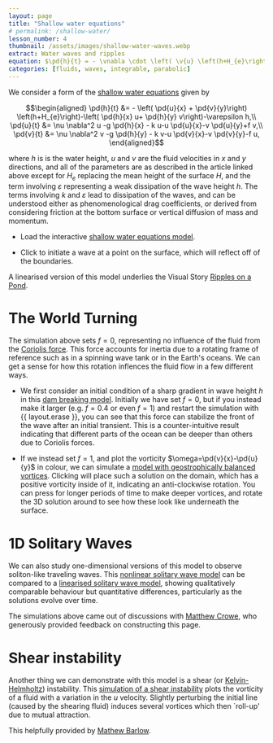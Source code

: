 ```yaml
---
layout: page
title: "Shallow water equations"
# permalink: /shallow-water/
lesson_number: 4
thumbnail: /assets/images/shallow-water-waves.webp
extract: Water waves and ripples
equation: $\pd{h}{t} = - \vnabla \cdot \left( \v{u} \left(h+H_{e}\right)\right),$ $\pd{\v{u}}{t} = \nu \nabla^2  {\v{u}} -g \vnabla h - k {\v{u}}-({\v{u}}\cdot \vnabla){\v{u}}-\v{f}\times \v{u}$
categories: [fluids, waves, integrable, parabolic]
---
```


We consider a form of the [shallow water equations](https://en.wikipedia.org/wiki/Shallow_water_equations) given by

$$\begin{aligned}
      \pd{h}{t} &= - \left( \pd{u}{x} +  \pd{v}{y}\right) \left(h+H_{e}\right)-\left( \pd{h}{x} u+ \pd{h}{y} v\right)-\varepsilon h,\\
      \pd{u}{t} &= \nu \nabla^2  u -g \pd{h}{x} - k u-u  \pd{u}{x}-v  \pd{u}{y}+f v,\\
      \pd{v}{t} &= \nu \nabla^2  v -g  \pd{h}{y} - k v-u  \pd{v}{x}-v  \pd{v}{y}-f u,
    \end{aligned}$$
    
where $h$ is is the water height, $u$ and $v$ are the fluid velocities in $x$ and $y$ directions, and all of the parameters are as described in the article linked above except for $H_e$ replacing the mean height of the surface $H$, and the term involving $\varepsilon$ representing a weak dissipation of the wave height $h$. The terms involving $k$ and $\varepsilon$ lead to dissipation of the waves, and can be understood either as phenomenological drag coefficients, or derived from considering friction at the bottom surface or vertical diffusion of mass and momentum.

* Load the interactive [shallow water equations model](/sim/?preset=ShallowWaterEqns).

* Click to initiate a wave at a point on the surface, which will reflect off of the boundaries.

A linearised version of this model underlies the Visual Story [Ripples on a Pond](/visual-stories/ripples).

# The World Turning

The simulation above sets $f=0$, representing no influence of the fluid from the [Coriolis force](https://en.wikipedia.org/wiki/Coriolis_force). This force accounts for inertia due to a rotating frame of reference such as in a spinning wave tank or in the Earth's oceans. We can get a sense for how this rotation inflences the fluid flow in a few different ways.

* We first consider an initial condition of a sharp gradient in wave height $h$ in this [dam breaking model](/sim/?preset=ShallowWaterEqnsDamBreaking). Initially we have set $f=0$, but if you instead make it larger (e.g. $f=0.4$ or even $f=1$) and restart the simulation with {{ layout.erase }}, you can see that this force can stabilize the front of the wave after an initial transient. This is a counter-intuitive result indicating that different parts of the ocean can be deeper than others due to Coriolis forces.

* If we instead set $f=1$, and plot the vorticity $\omega=\pd{v}{x}-\pd{u}{y}$ in colour, we can simulate a [model with geostrophically balanced vortices](/sim/?preset=ShallowWaterEqnsVorticalSolitons). Clicking will place such a solution on the domain, which has a positive vorticity inside of it, indicating an anti-clockwise rotation. You can press for longer periods of time to make deeper vortices, and rotate the 3D solution around to see how these look like underneath the surface.

# 1D Solitary Waves

We can also study one-dimensional versions of this model to observe soliton-like traveling waves. This [nonlinear solitary wave model](/sim/?preset=1DShallowWaterEqns) can be compared to a [linearised solitary wave model](/sim/?preset=1DLinearizedShallowWaterEqns), showing qualitatively comparable behaviour but quantitative differences, particularly as the solutions evolve over time.

The simulations above came out of discussions with [Matthew Crowe](https://mncrowe.github.io/), who generously provided feedback on constructing this page.

# Shear instability

Another thing we can demonstrate with this model is a shear (or [Kelvin-Helmholtz](https://en.wikipedia.org/wiki/Kelvin%E2%80%93Helmholtz_instability)) instability. This [simulation of a shear instability](/sim/?preset=ShearInstability) plots the vorticity of a fluid with a variation in the $u$ velocity. Slightly perturbing the initial line (caused by the shearing fluid) induces several vortices which then `roll-up' due to mutual attraction.

This helpfully provided by [Mathew Barlow](https://www.uml.edu/profile/mathew_barlow).

